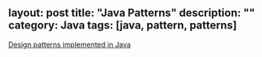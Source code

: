 layout: post
title: "Java Patterns"
description: ""
category: Java
tags: [java, pattern, patterns]
---

[Design patterns implemented in Java](http://java-design-patterns.com/)